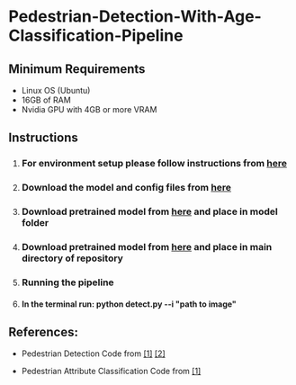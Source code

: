 # Pedestrian-Detection-With-Age-Classification-Pipeline


## Minimum Requirements
* Linux OS (Ubuntu)
* 16GB of RAM
* Nvidia GPU with 4GB or more VRAM

## Instructions 

1. ### For environment setup please follow instructions from [here](https://github.com/hasanirtiza/PedesFormer-Transformer-Networks-For-Pedestrian-Detection)

2. ### Download the model and config files from [here](https://github.com/hasanirtiza/PedesFormer-Transformer-Networks-For-Pedestrian-Detection/tree/main/configs)
3. ### Download pretrained model from [here](http://data.lip6.fr/cadene/pretrainedmodels/bn_inception-52deb4733.pth) and place in model folder
4.  ### Download pretrained model from [here](https://drive.google.com/file/d/15paMK0-rKDsuzptDPK5kH2JuL8QO0HyS/view) and place in main directory of repository 
5.  ### Running the pipeline
6.  #### In the terminal run: python detect.py --i "path to image" 


## References:

* Pedestrian Detection Code from [[1]](https://github.com/hasanirtiza/PedesFormer-Transformer-Networks-For-Pedestrian-Detection) [[2]](https://mmdetection.readthedocs.io/en/latest/tutorials/)


* Pedestrian Attribute Classification Code from [[1]](https://github.com/chufengt/iccv19_attribute)


